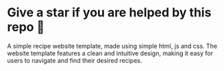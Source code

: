 # Give a star if you are helped by this repo 🙏

A simple recipe website template, made using simple html, js and css. The website template features a clean and intuitive design, making it easy for users to navigate and find their desired recipes.

